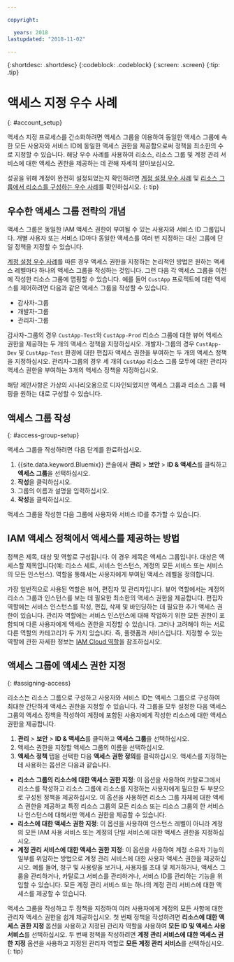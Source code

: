 ```yaml
---

copyright:

  years: 2018
lastupdated: "2018-11-02"

---
```


{:shortdesc: .shortdesc}
{:codeblock: .codeblock}
{:screen: .screen}
{:tip: .tip}

# 액세스 지정 우수 사례
{: #account_setup}

액세스 지정 프로세스를 간소화하려면 액세스 그룹을 이용하여 동일한 액세스 그룹에 속한 모든 사용자와 서비스 ID에 동일한 액세스 권한을 제공함으로써 정책을 최소한의 수로 지정할 수 있습니다. 해당 우수 사례를 사용하여 리소스, 리소스 그룹 및 계정 관리 서비스에 대한 액세스 권한을 제공하는 데 관해 자세히 알아보십시오.

성공을 위해 계정이 완전히 설정되었는지 확인하려면 [계정 설정 우수 사례](/docs/account/bp_account.html#account_setup) 및 [리소스 그룹에서 리소스를 구성하는 우수 사례](/docs/resources/bestpractice_rgs.html)를 확인하십시오.
{: tip}

## 우수한 액세스 그룹 전략의 개념

액세스 그룹은 동일한 IAM 액세스 권한이 부여될 수 있는 사용자와 서비스 ID 그룹입니다. 개별 사용자 또는 서비스 ID마다 동일한 액세스를 여러 번 지정하는 대신 그룹에 단일 정책을 지정할 수 있습니다.

[계정 설정 우수 사례](/docs/account/bp_account.html#account_setup)를 따른 경우 액세스 권한을 지정하는 논리적인 방법은 원하는 액세스 레벨마다 하나의 액세스 그룹을 작성하는 것입니다. 그런 다음 각 액세스 그룹을 이전에 작성한 리소스 그룹에 맵핑할 수 있습니다. 예를 들어 `CustApp` 프로젝트에 대한 액세스를 제어하려면 다음과 같은 액세스 그룹을 작성할 수 있습니다.

* 감사자-그룹
* 개발자-그룹
* 관리자-그룹

감사자-그룹의 경우 `CustApp-Test`와 `CustApp-Prod` 리소스 그룹에 대한 뷰어 액세스 권한을 제공하는 두 개의 액세스 정책을 지정하십시오. 개발자-그룹의 경우 `CustApp-Dev` 및 `CustApp-Test` 환경에 대한 편집자 액세스 권한을 부여하는 두 개의 액세스 정책을 지정하십시오. 관리자-그룹의 경우 세 개의 `CustApp` 리소스 그룹 모두에 대한 관리자 액세스 권한을 부여하는 3개의 액세스 정책을 지정하십시오.

해당 제안사항은 가상의 시나리오용으로 디자인되었지만 액세스 그룹과 리소스 그룹 매핑을 원하는 대로 구성할 수 있습니다.

## 액세스 그룹 작성
{: #access-group-setup}

액세스 그룹을 작성하려면 다음 단계를 완료하십시오. 

1. {{site.data.keyword.Bluemix}} 콘솔에서 **관리** &gt; **보안** &gt; **ID & 액세스**를 클릭하고 **액세스 그룹**을 선택하십시오.
2. **작성**을 클릭하십시오.
3. 그룹의 이름과 설명을 입력하십시오.
4. **작성**을 클릭하십시오.

액세스 그룹을 작성한 다음 그룹에 사용자와 서비스 ID를 추가할 수 있습니다.

## IAM 액세스 정책에서 액세스를 제공하는 방법

정책은 제목, 대상 및 역할로 구성됩니다. 이 경우 제목은 액세스 그룹입니다. 대상은 액세스할 제목입니다(예: 리소스 세트, 서비스 인스턴스, 계정의 모든 서비스 또는 서비스의 모든 인스턴스). 역할을 통해서는 사용자에게 부여된 액세스 레벨을 정의합니다.

가장 일반적으로 사용된 역할은 뷰어, 편집자 및 관리자입니다. 뷰어 역할에서는 계정의 리소스 그룹과 인스턴스를 보는 데 필요한 최소한의 액세스 권한을 제공합니다. 편집자 역할에는 서비스 인스턴스를 작성, 편집, 삭제 및 바인딩하는 데 필요한 추가 액세스 권한이 있습니다. 관리자 역할에는 서비스 인스턴스에 대해 작업하기 위한 모든 권한이 포함되며 다른 사용자에게 액세스 권한을 지정할 수 있습니다. 그러나 고려해야 하는 서로 다른 역할의 카테고리가 두 가지 있습니다. 즉, 플랫폼과 서비스입니다. 지정할 수 있는 역할에 관한 자세한 정보는 [IAM Cloud 역할](/docs/iam/users_roles.html#iamusermanrol)을 참조하십시오. 

## 액세스 그룹에 액세스 권한 지정
{: #assigning-access}

리소스는 리소스 그룹으로 구성하고 사용자와 서비스 ID는 액세스 그룹으로 구성하여 최대한 간단하게 액세스 권한을 지정할 수 있습니다. 각 그룹을 모두 설정한 다음 액세스 그룹의 액세스 정책을 작성하여 계정에 포함된 사용자에게 작성한 리소스에 대한 액세스 권한을 제공합니다.

1. **관리** &gt; **보안** &gt; **ID & 액세스**를 클릭하고 **액세스 그룹**을 선택하십시오.
2. 액세스 권한을 지정할 액세스 그룹의 이름을 선택하십시오.
3. **액세스 정책** 탭을 선택한 다음 **액세스 권한 정의**를 클릭하십시오. 액세스를 지정하는 데 사용하는 옵션은 다음과 같습니다.

  * **리소스 그룹의 리소스에 대한 액세스 권한 지정**: 이 옵션을 사용하여 카탈로그에서 리소스를 작성하고 리소스 그룹에 리소스를 지정하는 사용자에게 필요한 두 부분으로 구성된 정책을 제공하십시오. 이 옵션을 사용하면 리소스 그룹 자체에 대한 액세스 권한을 제공하고 특정 리소스 그룹의 모든 리소스 또는 리소스 그룹의 한 서비스나 인스턴스에 대해서만 액세스 권한을 제공할 수 있습니다.
  * **리소스에 대한 액세스 권한 지정**: 이 옵션을 사용하여 인스턴스 레벨이 아니라 계정의 모든 IAM 사용 서비스 또는 계정의 단일 서비스에 대한 액세스 권한을 지정하십시오.
  * **계정 관리 서비스에 대한 액세스 권한 지정**: 이 옵션을 사용하여 계정 소유자 기능의 일부를 위임하는 방법으로 계정 관리 서비스에 대한 사용자 액세스 권한을 제공하십시오. 예를 들어, 청구 및 사용량을 보거나, 사용자를 초대 및 제거하거나, 액세스 그룹을 관리하거나, 카탈로그 서비스를 관리하거나, 서비스 ID를 관리하는 기능을 위임할 수 있습니다. 모든 계정 관리 서비스 또는 하나의 계정 관리 서비스에 대한 액세스를 제공할 수 있습니다.

액세스 그룹을 작성하고 두 정책을 지정하여 여러 사용자에게 계정의 모든 사항에 대한 관리자 액세스 권한을 쉽게 제공하십시오. 첫 번째 정책을 작성하려면 **리소스에 대한 액세스 권한 지정** 옵션을 사용하고 지정된 관리자 역할을 사용하여 **모든 ID 및 액세스 사용 서비스**를 선택하십시오. 두 번째 정책을 작성하려면 **계정 관리 서비스에 대한 액세스 권한 지정** 옵션을 사용하고 지정된 관리자 역할로 **모든 계정 관리 서비스**를 선택하십시오.
{: tip}


